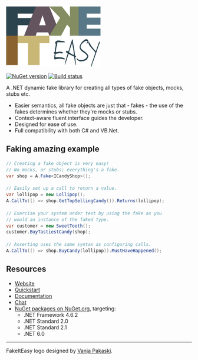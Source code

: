 ![Are you mocking me?](https://raw.githubusercontent.com/FakeItEasy/fakeiteasy.github.io/master/img/fakeiteasy_logo_256.png)

[![NuGet version](https://img.shields.io/nuget/v/FakeItEasy.svg?style=flat)](https://www.nuget.org/packages/FakeItEasy)
[![Build status](https://github.com/FakeItEasy/FakeItEasy/actions/workflows/ci.yml/badge.svg?branch=master)](https://github.com/FakeItEasy/FakeItEasy/actions/workflows/ci.yml?query=branch%3Amaster)

A .NET dynamic fake library for creating all types of fake objects, mocks, stubs etc.

* Easier semantics, all fake objects are just that - fakes - the use of the fakes determines whether they're mocks or stubs.
* Context-aware fluent interface guides the developer.
* Designed for ease of use.
* Full compatibility with both C# and VB.Net.

## Faking amazing example

```c#
// Creating a fake object is very easy!
// No mocks, or stubs; everything's a fake.
var shop = A.Fake<ICandyShop>();

// Easily set up a call to return a value.
var lollipop = new Lollipop();
A.CallTo(() => shop.GetTopSellingCandy()).Returns(lollipop);

// Exercise your system under test by using the fake as you
// would an instance of the faked type.
var customer = new SweetTooth();
customer.BuyTastiestCandy(shop);

// Asserting uses the same syntax as configuring calls.
A.CallTo(() => shop.BuyCandy(lollipop)).MustHaveHappened();
```

## Resources

* [Website](https://fakeiteasy.github.io/)
* [Quickstart](https://fakeiteasy.github.io/docs/stable/quickstart/)
* [Documentation](https://fakeiteasy.github.io/docs/stable/)
* [Chat](https://app.gitter.im/#/room/#FakeItEasy_FakeItEasy:gitter.im)
* [NuGet packages on NuGet.org](https://www.nuget.org/profiles/FakeItEasy "FakeItEasy's packages on NuGet.org"), targeting:
  * .NET Framework 4.6.2
  * .NET Standard 2.0
  * .NET Standard 2.1
  * .NET 6.0

---

FakeItEasy logo designed by [Vanja Pakaski](https://github.com/vanpak).
